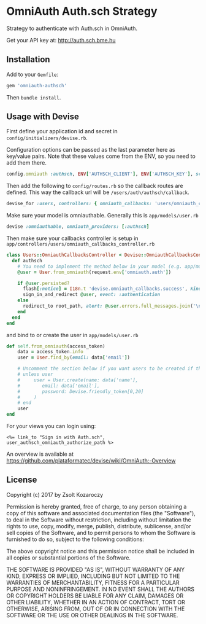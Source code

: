# OmniAuth Auth.sch Strategy

Strategy to authenticate with Auth.sch in OmniAuth.

Get your API key at: http://auth.sch.bme.hu

## Installation

Add to your `Gemfile`:

```ruby
gem 'omniauth-authsch'
```

Then `bundle install`.

## Usage with Devise

First define your application id and secret in `config/initializers/devise.rb`.

Configuration options can be passed as the last parameter here as key/value pairs. Note that these values come from the ENV, so you need to add them there.

```ruby
config.omniauth :authsch, ENV['AUTHSCH_CLIENT'], ENV['AUTHSCH_KEY'], scope: ENV['AUTHSCH_SCOPES']
```

Then add the following to `config/routes.rb` so the callback routes are defined. This way the callback url will be `/users/auth/authsch/callback`.

```ruby
devise_for :users, controllers: { omniauth_callbacks: 'users/omniauth_callbacks' }
```

Make sure your model is omniauthable. Generally this is `app/models/user.rb`

```ruby
devise :omniauthable, omniauth_providers: [:authsch]
```

Then make sure your callbacks controller is setup in `app/controllers/users/omniauth_callbacks_controller.rb`

```ruby
class Users::OmniauthCallbacksController < Devise::OmniauthCallbacksController
  def authsch
    # You need to implement the method below in your model (e.g. app/models/user.rb)
    @user = User.from_omniauth(request.env['omniauth.auth'])

    if @user.persisted?
      flash[:notice] = I18n.t 'devise.omniauth_callbacks.success', kind: 'Auth.sch'
      sign_in_and_redirect @user, event: :authentication
    else
      redirect_to root_path, alert: @user.errors.full_messages.join('\n')
    end
  end
end
```

and bind to or create the user in `app/models/user.rb`

```ruby
def self.from_omniauth(access_token)
    data = access_token.info
    user = User.find_by(email: data['email'])

    # Uncomment the section below if you want users to be created if they don't exist
    # unless user
    #     user = User.create(name: data['name'],
    #        email: data['email'],
    #        password: Devise.friendly_token[0,20]
    #     )
    # end
    user
end
```

For your views you can login using:

```erb
<%= link_to "Sign in with Auth.sch", user_authsch_omniauth_authorize_path %>
```

An overview is available at https://github.com/plataformatec/devise/wiki/OmniAuth:-Overview

## License

Copyright (c) 2017 by Zsolt Kozaroczy

Permission is hereby granted, free of charge, to any person obtaining a copy of this software and associated documentation files (the "Software"), to deal in the Software without restriction, including without limitation the rights to use, copy, modify, merge, publish, distribute, sublicense, and/or sell copies of the Software, and to permit persons to whom the Software is furnished to do so, subject to the following conditions:

The above copyright notice and this permission notice shall be included in all copies or substantial portions of the Software.

THE SOFTWARE IS PROVIDED "AS IS", WITHOUT WARRANTY OF ANY KIND, EXPRESS OR IMPLIED, INCLUDING BUT NOT LIMITED TO THE WARRANTIES OF MERCHANTABILITY, FITNESS FOR A PARTICULAR PURPOSE AND NONINFRINGEMENT. IN NO EVENT SHALL THE AUTHORS OR COPYRIGHT HOLDERS BE LIABLE FOR ANY CLAIM, DAMAGES OR OTHER LIABILITY, WHETHER IN AN ACTION OF CONTRACT, TORT OR OTHERWISE, ARISING FROM, OUT OF OR IN CONNECTION WITH THE SOFTWARE OR THE USE OR OTHER DEALINGS IN THE SOFTWARE.
